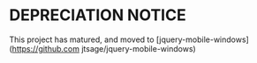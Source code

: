 DEPRECIATION NOTICE
===================

This project has matured, and moved to [jquery-mobile-windows](https://github.com
jtsage/jquery-mobile-windows)
